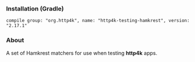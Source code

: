 ### Installation (Gradle)
```compile group: "org.http4k", name: "http4k-testing-hamkrest", version: "2.17.1"```

### About

A set of Hamkrest matchers for use when testing **http4k** apps.
